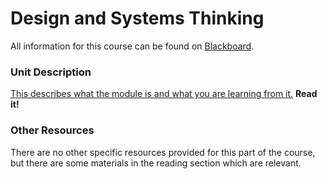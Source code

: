 # Design and Systems Thinking
All information for this course can be found on [Blackboard](https://www.ole.bris.ac.uk/).

### Unit Description
[This describes what the module is and what you are learning from it.](https://www.bris.ac.uk/unit-programme-catalogue/UnitDetails.jsa?ayrCode=18%2F19&unitCode=INOV10001)  **Read it!**

### Other Resources
There are no other specific resources provided for this part of the course, but there are some materials in the reading section which are relevant.



